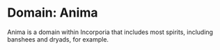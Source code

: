 # Domain: Anima

Anima is a domain within Incorporia that includes most spirits, including banshees and dryads, for example.